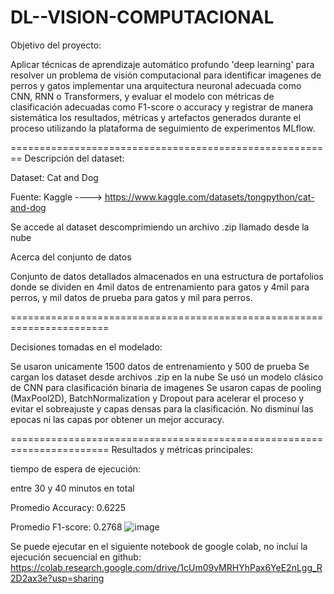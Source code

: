 # DL--VISION-COMPUTACIONAL


Objetivo del proyecto:

Aplicar técnicas de aprendizaje automático profundo 'deep learning' para resolver un problema de visión computacional para identificar imagenes de perros y gatos
implementar una arquitectura neuronal adecuada como CNN, RNN o Transformers, y evaluar el modelo con métricas de clasificación adecuadas como F1-score o accuracy y registrar de manera sistemática los resultados, métricas y artefactos generados durante el proceso utilizando la plataforma de seguimiento de experimentos MLflow.

========================================================
Descripción del dataset:

Dataset: Cat and Dog

Fuente: Kaggle ----> https://www.kaggle.com/datasets/tongpython/cat-and-dog

Se accede al dataset descomprimiendo un archivo .zip llamado desde la nube

  Acerca del conjunto de datos
  
Conjunto de datos detallados almacenados en una estructura de portafolios donde se dividen en 4mil datos de entrenamiento para gatos y 4mil para perros, y mil datos de prueba para gatos y mil para perros.

=======================================================================

Decisiones tomadas en el modelado: 

Se usaron unicamente 1500 datos de entrenamiento y 500 de prueba
Se cargan los dataset desde archivos .zip en la nube
Se usó un modelo clásico de CNN para clasificación binaria de imagenes
Se usaron capas de pooling (MaxPool2D), BatchNormalization y Dropout para acelerar el proceso y evitar el sobreajuste y capas densas para la clasificación.
No disminuí las epocas ni las capas por obtener un mejor accuracy.


=======================================================================
Resultados y métricas principales:


tiempo de espera de ejecución: 

entre 30 y 40 minutos en total

Promedio Accuracy: 0.6225

Promedio F1-score: 0.2768
![image](https://github.com/user-attachments/assets/3c757e0d-6f2a-487c-833e-790d5b203020)


Se puede ejecutar en el siguiente notebook de google colab, no incluí la ejecución secuencial en github:
https://colab.research.google.com/drive/1cUm09vMRHYhPax6YeE2nLgg_R2D2ax3e?usp=sharing

